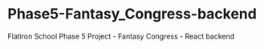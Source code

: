 # Phase5-Fantasy_Congress-backend
Flatiron School Phase 5 Project - Fantasy Congress - React backend
